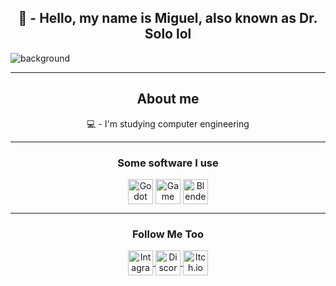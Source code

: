 <div title="head">
	<h2 align=center> 🤖 - Hello, my name is Miguel, also known as Dr. Solo lol </h2>
	<img
		title	="background"
		alt	="background"	
		align	="center" 	
	 	src 	= "https://cdn.leonardo.ai/users/4ca3dbe5-820e-447b-aecc-ffb603540e48/generations/d2af487c-a848-457b-bea1-f48bab31117c/variations/UniversalUpscaler_d2af487c-a848-457b-bea1-f48bab31117c.jpg" 
 	/>
</div>

<hr>

<div title="about me" align="center">
	<h2 align="center">About me</h2>
	<p align=center> 💻 - I'm studying computer engineering </p>
</div>
<hr>

<p>
	<h3 align=center>	Some software I use	</h3>
</p>


<div	align="center"	style = "display: inline_block">
		<img title="Godot"		alt="Godot		Icon"	height="40" width="40" align="center"	src="https://upload.wikimedia.org/wikipedia/commons/thumb/6/6a/Godot_icon.svg/2048px-Godot_icon.svg.png" />
		<img title="Game Maker" 	alt="Game Maker		Icon"	height="40" width="40" align="center" 	src = "https://freefilehippo.com/wp-content/uploads/2020/11/gamemaker-studio-2-logo.png" />
		<img title="Blender" 		alt="Blender 		Icon"	height="40" width="40" align="center" 	src = "https://github.com/DoutorSolo/DoutorSolo/assets/132822901/0aacb41d-d132-4558-ad5b-ecb64a438e34" />
		<!--
			<img title="Leonardo.AI"	alt="Leonardo.AI	Icon" 	height="50" width="120" align="center"	src = "https://media.licdn.com/dms/image/D4D12AQFMgqLxY9d83g/article-cover_image-shrink_600_2000/0/1701541946495?e=2147483647&v=beta&t=dTccd_Yui_jYqAYnLCDOrqbElOPvlJST6T1a-r6V8Cw"/>
		-->
</div>

<hr>

<p>
	<h3 align=center>	Follow Me Too	</h3>
</p>

<div align="center" style = "display: inline_block">
	<a title="intagram"	target="_blank"							href	= "https://www.instagram.com/miguel_e303/" >
		<img alt="Intagram	Profile"	height="40" width="40" align="center"	src	= "https://upload.wikimedia.org/wikipedia/commons/thumb/a/a5/Instagram_icon.png/600px-Instagram_icon.png"/>
	</a>
	<a title="Discord" 	target="_blank" 						href 	= "https://discord.com/channels/@me/1242529222862573741" >
                <img alt="Discord	Profile"	height="40" width="40" align="center" 	src 	= "https://github.com/DoutorSolo/DoutorSolo/assets/132822901/ec819b38-d12c-4c49-9ab3-d48ef3f4a6a7"/> 
	</a>
	<a title="Itch.io" 	target="_blank" 						href 	= "https://doutor-solo.itch.io" >
                <img alt="Itch.io	Profile"	height="40" width="40" align="center" 	src 	= "https://cdn2.steamgriddb.com/icon_thumb/8b33ab221257b074d1d967042ad1d9d0.png"/> 
	</a>
	<!--<a title="Leonardo.AI"	target="blank"							href 	= "https://app.leonardo.ai/profile/Doutor_Solo">
      		<img alt="Leonardo.AI 	Profile"	height="50" width="120" align="center"	src 	= "https://media.licdn.com/dms/image/D4D12AQFMgqLxY9d83g/article-cover_image-shrink_600_2000/0/1701541946495?e=2147483647&v=beta&t=dTccd_Yui_jYqAYnLCDOrqbElOPvlJST6T1a-r6V8Cw"/> 
	</a>-->
	
</div>
